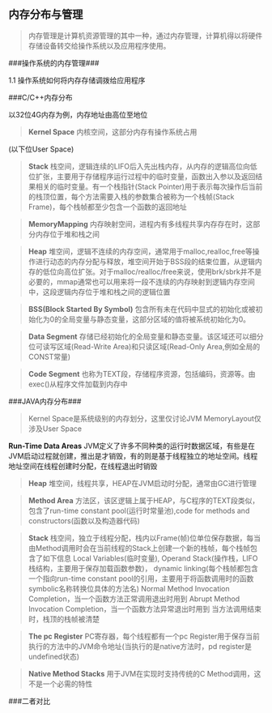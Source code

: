 ## 内存分布与管理 ##
>内存管理是计算机资源管理的其中一种，通过内存管理，计算机得以将硬件存储设备转交给操作系统以及应用程序使用。


###操作系统的内存管理###


1.1 操作系统如何将内存存储调拨给应用程序

###C/C++内存分布

以32位4G内存为例，内存地址由高位至地位
>**Kernel Space**
内核空间，这部分内存有操作系统占用

(以下位User Space)
>**Stack**
栈空间，逻辑连续的LIFO后入先出栈内存，从内存的逻辑高位向低位扩张，主要用于存储程序运行过程中的临时变量，函数出入参以及返回结果相关的临时变量。有一个栈指针(Stack Pointer)用于表示每次操作后当前的栈顶位置，每个方法需要入栈的参数集合被称为一个栈帧(Stack Frame)，每个栈帧都至少包含一个函数的返回地址

>**MemoryMapping**
内存映射空间，进程内有多线程共享内存存在时，这部分内存位于堆和栈之间

>**Heap**
堆空间，逻辑不连续的内存空间，通常用于malloc,realloc,free等操作进行动态的内存分配与释放，堆空间开始于BSS段的结束位置，从逻辑内存的低位向高位扩张。对于malloc/realloc/free来说，使用brk/sbrk并不是必要的，mmap通常也可以用来将一段不连续的内存映射到逻辑内存空间中，这段逻辑内存位于堆和栈之间的逻辑位置

>**BSS(Block Started By Symbol)**
包含所有未在代码中显式的初始化或被初始化为0的全局变量与静态变量，这部分区域的值将被系统初始化为0。

>**Data Segment**
存储已经初始化的全局变量和静态变量。该区域还可以细分位可读写区域(Read-Write Area)和只读区域(Read-Only Area,例如全局的CONST常量)

>**Code Segment**
也称为TEXT段，存储程序资源，包括编码，资源等。由exec()从程序文件加载到内存中





###JAVA内存分布###
>Kernel Space是系统级别的内存划分，这里仅讨论JVM MemoryLayout仅涉及User Space

**Run-Time Data Areas** 
JVM定义了许多不同种类的运行时数据区域，有些是在JVM启动过程就创建，推出是才销毁，有的则是基于线程独立的地址空间。线程地址空间在线程创建时分配，在线程退出时销毁

>**Heap**
堆空间，线程共享，HEAP在JVM启动时分配，通常由GC进行管理

>**Method Area**
>方法区，该区逻辑上属于HEAP，与C程序的TEXT段类似，包含了run-time constant pool(运行时常量池),code for methods and constructors(函数以及构造器代码)

>**Stack**
栈空间，独立于线程分配，栈内以Frame(帧)位单位保存数据，每当由Method调用时会在当前线程的Stack上创建一个新的栈帧，每个栈帧包含了如下信息
Local Variables(临时变量),
Operand Stack(操作栈，LIFO栈结构，主要用于保存加载函数参数)，
dynamic linking(每个栈帧都包含一个指向run-time constant pool的引用，主要用于将函数调用时的函数symbolic名称转换位具体的方法名)
Normal Method Invocation Completion，当一个函数方法正常调用退出时用到
Abrupt Method Invocation Completion，当一个函数方法异常退出时用到
当方法调用结束时，栈顶的栈帧被清楚

>**The pc Register**
PC寄存器，每个线程都有一个pc Register用于保存当前执行的方法中的JVM命令地址(当执行的是native方法时，pd register是undefined状态)

>**Native Method Stacks**
用于JVM在实现时支持传统的C Method调用，这不是一个必需的特性







###二者对比



